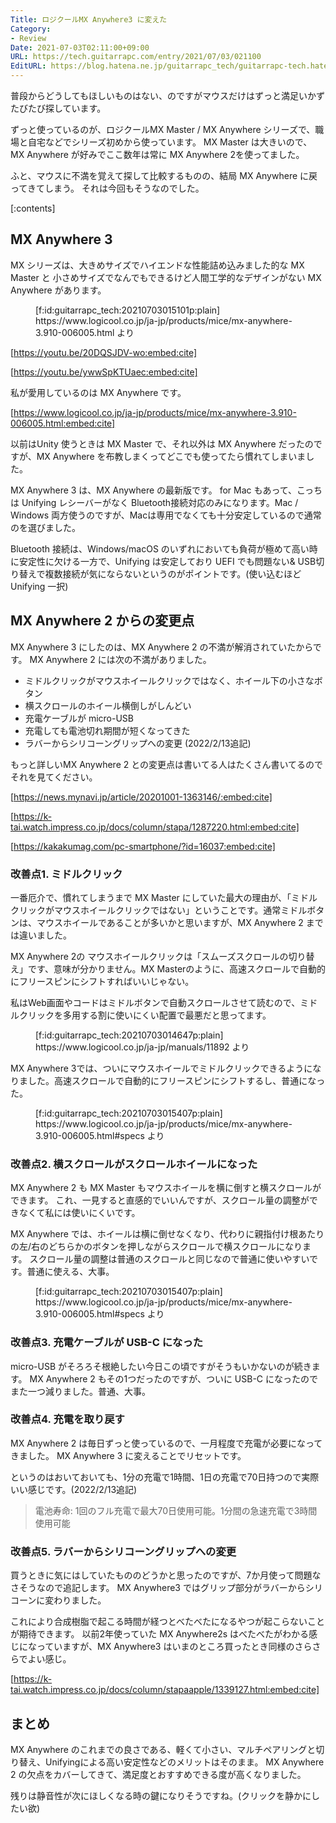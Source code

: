```yaml
---
Title: ロジクールMX Anywhere3 に変えた
Category:
- Review
Date: 2021-07-03T02:11:00+09:00
URL: https://tech.guitarrapc.com/entry/2021/07/03/021100
EditURL: https://blog.hatena.ne.jp/guitarrapc_tech/guitarrapc-tech.hatenablog.com/atom/entry/26006613782545195
---
```


普段からどうしてもほしいものはない、のですがマウスだけはずっと満足いかずたびたび探しています。

ずっと使っているのが、ロジクールMX Master / MX Anywhere シリーズで、職場と自宅などでシリーズ初めから使っています。
MX Master は大きいので、MX Anywhere が好みでここ数年は常に MX Anywhere 2を使ってました。

ふと、マウスに不満を覚えて探して比較するものの、結局 MX Anywhere に戻ってきてしまう。
それは今回もそうなのでした。

[:contents]

## MX Anywhere 3

MX シリーズは、大きめサイズでハイエンドな性能詰め込みました的な MX Master と 小さめサイズでなんでもできるけど人間工学的なデザインがない MX Anywhere があります。

<figure class="figure-image figure-image-fotolife" title="https://www.logicool.co.jp/ja-jp/products/mice/mx-anywhere-3.910-006005.html より">[f:id:guitarrapc_tech:20210703015101p:plain]<figcaption>https://www.logicool.co.jp/ja-jp/products/mice/mx-anywhere-3.910-006005.html より</figcaption></figure>

[https://youtu.be/20DQSJDV-wo:embed:cite]

[https://youtu.be/ywwSpKTUaec:embed:cite]

私が愛用しているのは MX Anywhere です。

[https://www.logicool.co.jp/ja-jp/products/mice/mx-anywhere-3.910-006005.html:embed:cite]

以前はUnity 使うときは MX Master で、それ以外は MX Anywhere だったのですが、MX Anywhere を布教しまくってどこでも使ってたら慣れてしまいました。

MX Anywhere 3 は、MX Anywhere の最新版です。
for Mac もあって、こっちは Unifying レシーバーがなく Bluetooth接続対応のみになります。Mac / Windows 両方使うのですが、Macは専用でなくても十分安定しているので通常のを選びました。

Bluetooth 接続は、Windows/macOS のいずれにおいても負荷が極めて高い時に安定性に欠ける一方で、Unifying は安定しており UEFI でも問題ない& USB切り替えで複数接続が気にならないというのがポイントです。(使い込むほどUnifying 一択)

## MX Anywhere 2 からの変更点

MX Anywhere 3 にしたのは、MX Anywhere 2 の不満が解消されていたからです。
MX Anywhere 2 には次の不満がありました。

* ミドルクリックがマウスホイールクリックではなく、ホイール下の小さなボタン
* 横スクロールのホイール横倒しがしんどい
* 充電ケーブルが micro-USB
* 充電しても電池切れ期間が短くなってきた
* ラバーからシリコーングリップへの変更 (2022/2/13追記)

もっと詳しいMX Anywhere 2 との変更点は書いてる人はたくさん書いてるのでそれを見てください。

[https://news.mynavi.jp/article/20201001-1363146/:embed:cite]

[https://k-tai.watch.impress.co.jp/docs/column/stapa/1287220.html:embed:cite]

[https://kakakumag.com/pc-smartphone/?id=16037:embed:cite]

### 改善点1. ミドルクリック

一番厄介で、慣れてしまうまで MX Master にしていた最大の理由が、「ミドルクリックがマウスホイールクリックではない」ということです。通常ミドルボタンは、マウスホイールであることが多いかと思いますが、MX Anywhere 2 までは違いました。

MX Anywhere 2の マウスホイールクリックは「スムーズスクロールの切り替え」です、意味が分かりません。MX Masterのように、高速スクロールで自動的にフリースピンにシフトすればいいじゃない。

私はWeb画面やコードはミドルボタンで自動スクロールさせて読むので、ミドルクリックを多用する割に使いにくい配置で最悪だと思ってます。

<figure class="figure-image figure-image-fotolife" title="https://www.logicool.co.jp/ja-jp/manuals/11892 より">[f:id:guitarrapc_tech:20210703014647p:plain]<figcaption>https://www.logicool.co.jp/ja-jp/manuals/11892 より</figcaption></figure>

MX Anywhere 3では、ついにマウスホイールでミドルクリックできるようになりました。高速スクロールで自動的にフリースピンにシフトするし、普通になった。

<figure class="figure-image figure-image-fotolife" title="https://www.logicool.co.jp/ja-jp/products/mice/mx-anywhere-3.910-006005.html#specs より">[f:id:guitarrapc_tech:20210703015407p:plain]<figcaption>https://www.logicool.co.jp/ja-jp/products/mice/mx-anywhere-3.910-006005.html#specs より</figcaption></figure>


### 改善点2. 横スクロールがスクロールホイールになった

MX Anywhere 2 も MX Master もマウスホイールを横に倒すと横スクロールができます。
これ、一見すると直感的でいいんですが、スクロール量の調整ができなくて私には使いにくいです。

MX Anywhere では、ホイールは横に倒せなくなり、代わりに親指付け根あたりの左/右のどちらかのボタンを押しながらスクロールで横スクロールになります。
スクロール量の調整は普通のスクロールと同じなので普通に使いやすいです。普通に使える、大事。

<figure class="figure-image figure-image-fotolife" title="https://www.logicool.co.jp/ja-jp/products/mice/mx-anywhere-3.910-006005.html#specs より">[f:id:guitarrapc_tech:20210703015407p:plain]<figcaption>https://www.logicool.co.jp/ja-jp/products/mice/mx-anywhere-3.910-006005.html#specs より</figcaption></figure>

### 改善点3. 充電ケーブルが USB-C になった

micro-USB がそろろそ根絶したい今日この頃ですがそうもいかないのが続きます。
MX Anywhere 2 もその1つだったのですが、ついに USB-C になったのでまた一つ減りました。普通、大事。

### 改善点4. 充電を取り戻す

MX Anywhere 2 は毎日ずっと使っているので、一月程度で充電が必要になってきました。
MX Anywhere 3 に変えることでリセットです。

というのはおいておいても、1分の充電で1時間、1日の充電で70日持つので実際いい感じです。(2022/2/13追記)

> 電池寿命: 1回のフル充電で最大70日使用可能。1分間の急速充電で3時間使用可能

### 改善点5. ラバーからシリコーングリップへの変更

買うときに気にはしていたもののどうかと思ったのですが、7か月使って問題なさそうなので追記します。
MX Anywhere3 ではグリップ部分がラバーからシリコーンに変わりました。

これにより合成樹脂で起こる時間が経つとべたべたになるやつが起こらないことが期待できます。
以前2年使っていた MX Anywhere2s はべたべたがわかる感じになっていますが、MX Anywhere3 はいまのところ買ったとき同様のさらさらでよい感じ。


[https://k-tai.watch.impress.co.jp/docs/column/stapaapple/1339127.html:embed:cite]



## まとめ

MX Anywhere のこれまでの良さである、軽くて小さい、マルチペアリングと切り替え、Unifyingによる高い安定性などのメリットはそのまま。
MX Anywhere 2 の欠点をカバーしてきて、満足度とおすすめできる度が高くなりました。

残りは静音性が次にほしくなる時の鍵になりそうですね。(クリックを静かにしたい欲)



